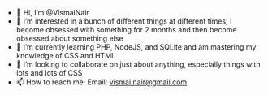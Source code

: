 - 👋 Hi, I’m @VismaiNair
- 👀 I’m interested in a bunch of different things at different times; I become obsessed with something for 2 months and then become obsessed about something else
- 🌱 I’m currently learning PHP, NodeJS, and SQLite and am mastering my knowledge of CSS and HTML
- 💞️ I’m looking to collaborate on just about anything, especially things with lots and lots of CSS
- 📫 How to reach me: Email: vismai.nair@gmail.com 

